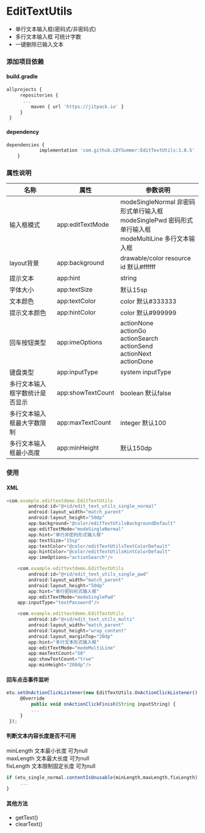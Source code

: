 # EditTextUtils
- 单行文本输入框(密码式/非密码式)
- 多行文本输入框 可统计字数
- 一键删除已输入文本


### 添加项目依赖
#### build.gradle
```javascript
allprojects {
	 repositories {
	  ...
		 maven { url 'https://jitpack.io' }
	 }
 }
```

#### dependency
```javascript
dependencies {
	        implementation 'com.github.LDYSummer:EditTextUtils:1.0.5'
	}
```
### 属性说明

|名称 | 属性 | 参数说明 |
|-----|-----|-----------
|输入框模式 | app:editTextMode | modeSingleNormal 非密码形式单行输入框<br>modeSinglePwd 密码形式单行输入框<br>modeMultiLine 多行文本输入框|
|layout背景| app:background | drawable/color resource id 默认#ffffff |
|提示文本 | app:hint | string |
|字体大小 | app:textSize | 默认15sp |
|文本颜色 | app:textColor | color 默认#333333 |
|提示文本颜色 | app:hintColor | color 默认#999999 |
|回车按钮类型 | app:imeOptions | actionNone<br>actionGo<br>actionSearch<br>actionSend<br>actionNext<br>actionDone|
|键盘类型 | app:inputType | system inputType |
|多行文本输入框字数统计是否显示 | app:showTextCount | boolean 默认false|
|多行文本输入框最大字数限制 | app:maxTextCount | integer 默认100 |
|多行文本输入框最小高度 | app:minHeight | 默认150dp | 

### 使用
#### XML
```javascript
<com.example.edittextdemo.EditTextUtils
        android:id="@+id/edit_text_utils_single_normal"
        android:layout_width="match_parent"
        android:layout_height="50dp"
        app:background="@color/editTextUtilsBackgroundDefault"
        app:editTextMode="modeSingleNormal"
        app:hint="单行非密码形式输入框"
        app:textSize="15sp"
        app:textColor="@color/editTextUtilsTextColorDefault"
        app:hintColor="@color/editTextUtilsHintColorDefault"
        app:imeOptions="actionSearch"/>
```
```javascript
    <com.example.edittextdemo.EditTextUtils
        android:id="@+id/edit_text_utils_single_pwd"
        android:layout_width="match_parent"
        android:layout_height="50dp"
        app:hint="单行密码形式输入框"
        app:editTextMode="modeSinglePwd"
	app:inputType="textPassword"/>
```

```javascript
    <com.example.edittextdemo.EditTextUtils
        android:id="@+id/edit_text_utils_multi"
        android:layout_width="match_parent"
        android:layout_height="wrap_content"
        android:layout_marginTop="20dp"
        app:hint="多行文本形式输入框"
        app:editTextMode="modeMultiLine"
        app:maxTextCount="50"
        app:showTextCount="true"
        app:minHeight="200dp"/>
```

#### 回车点击事件监听
```javascript
etu.setOnActionClickListener(new EditTextUtils.OnActionClickListener() {
     @Override
         public void onActionClickFinish(String inputString) {
         ...
     }
 });
```

#### 判断文本内容长度是否不可用
minLength 文本最小长度 可为null<br>maxLength 文本最大长度 可为null<br>fixLength 文本限制固定长度 可为null
```javascript
if (etu_single_normal.contentIsUnusable(minLength,maxLength,fixLength)){
     ...
}
```
#### 其他方法
- getText()
- clearText()
